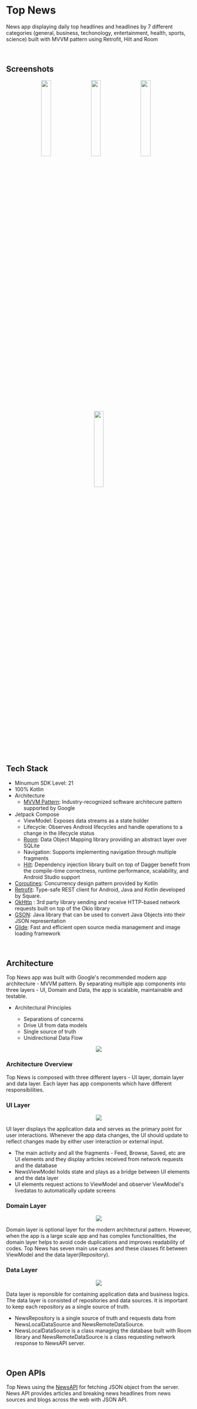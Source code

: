 <h1>Top News</h1>
<p>News app displaying daily top headlines and headlines by 7 different categories 
  (general, business, techonology, entertainment, health, sports, science) built with MVVM pattern using Retrofit, Hilt and Room
</p>
<br>

<!-- Screenshots -->
<h2>Screenshots</h2>
<p align="center">
  <img src="https://user-images.githubusercontent.com/57670625/224512417-104f7d7f-d93a-491a-a6c3-09a0144466de.png" width="23%"/>
  &nbsp; &nbsp;                                                                                                                     
  <img src="https://user-images.githubusercontent.com/57670625/224512416-035e48c5-18cc-449f-93a5-6cb5f92f65a3.png" width="23%"/>
  &nbsp; &nbsp;
  <img src="https://user-images.githubusercontent.com/57670625/224512415-ebec77e8-f55a-4842-9346-de5c8ec8594c.png" width="23%"/>
  &nbsp; &nbsp;
  <img src="https://user-images.githubusercontent.com/57670625/224512414-a6d9ea3b-5762-4952-a6b6-57a26b34e4aa.png" width="23%"/>
</p>
<br>

<!-- Tech Stack -->
<h2>Tech Stack</h2>
<ul>
<li>Minumum SDK Level: 21</li>
<li>100% Kotlin</li>
<li>Architecture
    <ul>
      <li><a href="https://developer.android.com/topic/architecture">MVVM Pattern</a>: Industry-recognized software architecure pattern supported by Google</li>
    </ul>
 </li>
 <li>Jetpack Compose
  <ul>
    <li>ViewModel: Exposes data streams as a state holder</li>
    <li>Lifecycle: Observes Android lifecycles and handle operations to a change in the lifecycle status</li>
    <li><a href="https://developer.android.com/training/data-storage/room">Room</a>: Data Object Mapping library providing an abstract layer over SQLite</li>
    <li>Navigation: Supports implementing navigation through multiple fragments</li>
    <li><a href="https://developer.android.com/training/dependency-injection/hilt-android">Hilt</a>: Dependency injection library built on top of Dagger benefit from the compile-time correctness, runtime performance, scalability, and Android Studio support </li>
  </ul>
</li>
<li><a href="https://developer.android.com/kotlin/coroutines">Coroutines</a>: Concurrency design pattern provided by Kotlin</li>
<li><a href="https://square.github.io/retrofit/">Retrofit</a>: Type-safe REST client for Android, Java and Kotlin developed by Square.  </li>
<li><a href="https://square.github.io/okhttp/">OkHttp</a> : 3rd party library sending and receive HTTP-based network requests built on top of the Okio library</li>
<li><a href="https://github.com/google/gson">GSON</a>: Java library that can be used to convert Java Objects into their JSON representation</li>
<li><a href="https://github.com/bumptech/glide">Glide</a>: Fast and efficient open source media management and image loading framework </li>
</ul>
<br>

<!-- Architecture -->
<h2>Architecture</h2>
<p>Top News app was built with Google's recommended modern app architecture - MVVM pattern. By separating multiple app components into three layers
- UI, Domain and Data, the app is scalable, maintainable and testable.</p>
<ul>
  <li>Architectural Principles</li>
    <ul>
      <li>Separations of concerns</li>
      <li>Drive UI from data models</li>
      <li>Single source of truth</li>
      <li>Unidirectional Data Flow</li>
   </ul>
</ul>
<p align="center">
   <img src="https://user-images.githubusercontent.com/57670625/224512399-9515be20-a3e7-462a-9a8e-120c3511adab.jpg"/>
</p>

<h3>Architecture Overview</h3>
<p>Top News is composed with three different layers - UI layer, domain layer and data layer. Each layer has app components which have different responsibilities.</p>

<h3>UI Layer</h3>
<p align="center">
   <img src="https://user-images.githubusercontent.com/57670625/222527163-ff9135ae-428a-4306-a10e-37b76066cbc9.jpg"/>
</p>
<p>UI layer displays the application data and serves as the primary point for user interactions. Whenever the app data changes, the UI should update to reflect changes made by either user interaction or external input.</p>
<ul>
  <li>The main activity and all the fragments - Feed, Browse, Saved, etc are UI elements and they display articles received from network requests and the database</li>
  <li>NewsViewModel holds state and plays as a bridge between UI elements and the data layer</li>
  <li>UI elements request actions to ViewModel and observer ViewModel's livedatas to automatically update screens</li>
</ul>

<h3>Domain Layer</h3>
<p align="center">
   <img src="https://user-images.githubusercontent.com/57670625/222527239-0513a887-4d69-408d-9e51-87093c4f8aaa.jpg"/>
</p>
<p>Domain layer is optional layer for the modern architectural pattern. However, when the app is a large scale app and has complex functionalities, the domain layer helps to avoid code duplications and improves readability of codes. Top News has seven main use cases and these classes fit between ViewModel and the data layer(Repository).</p>

<h3>Data Layer</h3>
<p align="center">
   <img src="https://user-images.githubusercontent.com/57670625/222527292-cd2b4364-a622-4354-bb46-cbd46a9ebcf8.jpg"/>
</p>
<p>Data layer is reponsible for containing application data and business logics. The data layer is consisted of repositories and data sources. It is important to keep each repository as a single source of truth.</p>
<ul>
  <li>NewsRepository is a single source of truth and requests data from NewsLocalDataSource and NewsRemoteDataSource.</li>
  <li>NewsLocalDataSource is a class managing the database built with Room library and NewsRemoteDataSource is a class requesting network response to NewsAPI server.</li>
</ul>
<br>

<!-- Open APIs -->
<h2>Open APIs</h2>
<p>Top News using the <a href="https://newsapi.org//">NewsAPI</a> for fetching JSON object from the server. News API provides articles and breaking news headlines from news sources and blogs across the web with JSON API.</p>
 
